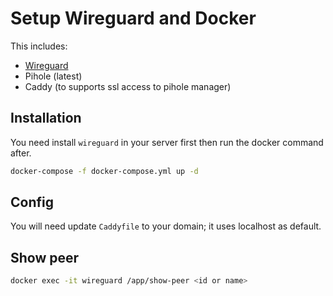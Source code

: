 # Setup Wireguard and Docker

This includes:

- [Wireguard](https://github.com/linuxserver/docker-wireguard)
- Pihole (latest)
- Caddy (to supports ssl access to pihole manager)

## Installation

You need install `wireguard` in your server first then run the docker command after.

```bash
docker-compose -f docker-compose.yml up -d
```

## Config

You will need update `Caddyfile` to your domain; it uses localhost as default.

## Show peer

```bash
docker exec -it wireguard /app/show-peer <id or name>
```
